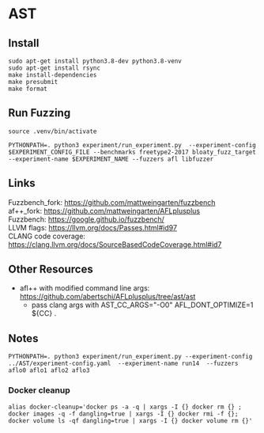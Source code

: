 # AST


## Install
```
sudo apt-get install python3.8-dev python3.8-venv
sudo apt-get install rsync
make install-dependencies
make presubmit
make format
```




## Run Fuzzing
```
source .venv/bin/activate
```

```
PYTHONPATH=. python3 experiment/run_experiment.py  --experiment-config $EXPERIMENT_CONFIG_FILE --benchmarks freetype2-2017 bloaty_fuzz_target --experiment-name $EXPERIMENT_NAME --fuzzers afl libfuzzer 
```


## Links
Fuzzbench_fork: https://github.com/mattweingarten/fuzzbench <br />
af++_fork: https://github.com/mattweingarten/AFLplusplus <br />
Fuzzbench: https://google.github.io/fuzzbench/ <br />
LLVM flags: https://llvm.org/docs/Passes.html#id97 <br />
CLANG code coverage: https://clang.llvm.org/docs/SourceBasedCodeCoverage.html#id7 <br />

## Other Resources
- afl++ with modified command line args: https://github.com/abertschi/AFLplusplus/tree/ast/ast
  - pass clang args with AST_CC_ARGS="-O0" AFL_DONT_OPTIMIZE=1 ${CC} .

## Notes

```
PYTHONPATH=. python3 experiment/run_experiment.py --experiment-config ../AST/experiment-config.yaml  --experiment-name run14  --fuzzers aflo0 aflo1 aflo2 aflo3  
```

### Docker cleanup
```
alias docker-cleanup='docker ps -a -q | xargs -I {} docker rm {} ; docker images -q -f dangling=true | xargs -I {} docker rmi -f {}; docker volume ls -qf dangling=true | xargs -I {} docker volume rm {}'

```